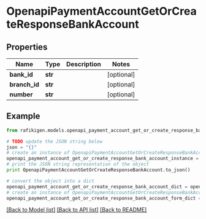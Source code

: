 # OpenapiPaymentAccountGetOrCreateResponseBankAccount


## Properties
Name | Type | Description | Notes
------------ | ------------- | ------------- | -------------
**bank_id** | **str** |  | [optional] 
**branch_id** | **str** |  | [optional] 
**number** | **str** |  | [optional] 

## Example

```python
from rafikigen.models.openapi_payment_account_get_or_create_response_bank_account import OpenapiPaymentAccountGetOrCreateResponseBankAccount

# TODO update the JSON string below
json = "{}"
# create an instance of OpenapiPaymentAccountGetOrCreateResponseBankAccount from a JSON string
openapi_payment_account_get_or_create_response_bank_account_instance = OpenapiPaymentAccountGetOrCreateResponseBankAccount.from_json(json)
# print the JSON string representation of the object
print OpenapiPaymentAccountGetOrCreateResponseBankAccount.to_json()

# convert the object into a dict
openapi_payment_account_get_or_create_response_bank_account_dict = openapi_payment_account_get_or_create_response_bank_account_instance.to_dict()
# create an instance of OpenapiPaymentAccountGetOrCreateResponseBankAccount from a dict
openapi_payment_account_get_or_create_response_bank_account_form_dict = openapi_payment_account_get_or_create_response_bank_account.from_dict(openapi_payment_account_get_or_create_response_bank_account_dict)
```
[[Back to Model list]](../README.md#documentation-for-models) [[Back to API list]](../README.md#documentation-for-api-endpoints) [[Back to README]](../README.md)


